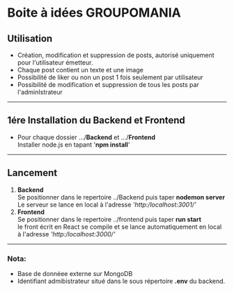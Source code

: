 # Boite à idées GROUPOMANIA
## Utilisation
 * Création, modification et suppression de posts, autorisé uniquement pour l'utilisateur émetteur.
 * Chaque post contient un texte et une image
 * Possibilité de liker ou non un post 1 fois seulement par utilisateur
 * Possibilité de modification et suppression de tous les posts par   
    l'adminIstrateur
---
## 1ére Installation du Backend et Frontend
* Pour chaque dossier .../__Backend__ et .../__Frontend__  
 Installer node.js en tapant '__npm install__'
---
## Lancement
1. __Backend__  
Se positionner dans le repertoire ../Backend puis
taper __nodemon server__  
Le serveur se lance en local à l'adresse *'http:/localhost:3001/'*
2. __Frontend__  
Se positionner dans le repertoire ../frontend puis taper __run start__  
le front écrit en React se compile et se lance automatiquement en local  
à l'adresse *'http:/localhost:3000/'*
---
### Nota:

* Base de donnéee externe sur MongoDB
* Identifiant admibistrateur situé dans le sous répertoire __.env__ du backend.
